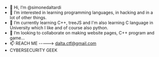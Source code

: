 - 👋 Hi, I’m @simonedaltardi
- 👀 I’m interested in learning programming languages, in hacking and in a lot of other things. 
- 🌱 I’m currently learning C++, treeJS and I'm also learning C language in University which I like and of course also python.
- 💞️ I’m looking to collaborate on making website pages, C++ program and game...
- 📫 REACH ME -----> dalta.ctf@gmail.com
- CYBERSECURITY GEEK

<!---
simonedaltardi/simonedaltardi is a ✨ special ✨ repository because its `README.md` (this file) appears on your GitHub profile.
You can click the Preview link to take a look at your changes.
--->
